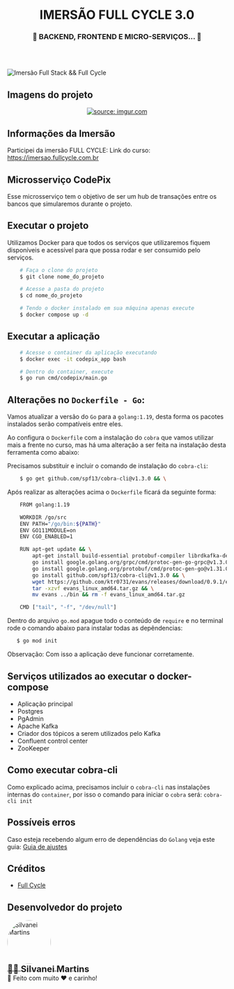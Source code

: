 <h1 align="center">
   IMERSÃO FULL CYCLE 3.0
</h1>

<h3 align="center">
	🚧  BACKEND, FRONTEND E MICRO-SERVIÇOS...  🚧
</h3>

<br />
<br />

![Imersão Full Stack && Full Cycle](https://events-fullcycle.s3.amazonaws.com/events-fullcycle/static/site/img/grupo_4417.png)

## Imagens do projeto

<p align="center">
  <a href="https://imgur.com/7ktsFje"><img src="https://i.imgur.com/7ktsFje.png" title="source: imgur.com" /></a>
  <br />
</p>

## Informações da Imersão

Participei da imersão FULL CYCLE:
Link do curso: https://imersao.fullcycle.com.br

## Microsserviço CodePix

Esse microsserviço tem o objetivo de ser um hub de transações entre os bancos que simularemos durante o projeto.

## Executar o projeto

Utilizamos Docker para que todos os serviços que utilizaremos fiquem disponíveis e acessível para que possa rodar e ser consumido pelo serviços.

```bash
    # Faça o clone do projeto
    $ git clone nome_do_projeto

    # Acesse a pasta do projeto
    $ cd nome_do_projeto

    # Tendo o docker instalado em sua máquina apenas execute
    $ docker compose up -d
```

## Executar a aplicação

```bash
    # Acesse o container da aplicação executando
    $ docker exec -it codepix_app bash

    # Dentro do container, execute
    $ go run cmd/codepix/main.go
```

## Alterações no `Dockerfile - Go`:

Vamos atualizar a versão do `Go` para a `golang:1.19`, desta forma os pacotes instalados serão compatíveis entre eles.

Ao configura o `Dockerfile` com a instalação do `cobra` que vamos utilizar mais a frente no curso, mas há uma alteração a ser feita na instalação desta ferramenta como abaixo:

Precisamos substituir e incluir o comando de instalação do `cobra-cli`:

```bash
    $ go get github.com/spf13/cobra-cli@v1.3.0 && \

```

Após realizar as alterações acima o `Dockerfile` ficará da seguinte forma:

```bash
    FROM golang:1.19

    WORKDIR /go/src
    ENV PATH="/go/bin:${PATH}"
    ENV GO111MODULE=on
    ENV CGO_ENABLED=1

    RUN apt-get update && \
        apt-get install build-essential protobuf-compiler librdkafka-dev -y && \
        go install google.golang.org/grpc/cmd/protoc-gen-go-grpc@v1.3.0 && \
        go install google.golang.org/protobuf/cmd/protoc-gen-go@v1.31.0 && \
        go install github.com/spf13/cobra-cli@v1.3.0 && \
        wget https://github.com/ktr0731/evans/releases/download/0.9.1/evans_linux_amd64.tar.gz && \
        tar -xzvf evans_linux_amd64.tar.gz && \
        mv evans ../bin && rm -f evans_linux_amd64.tar.gz

    CMD ["tail", "-f", "/dev/null"]
```

Dentro do arquivo `go.mod` apague todo o conteúdo de `require` e no terminal rode o comando abaixo para instalar todas as depêndencias:

```bash
   $ go mod init
```

Observação: Com isso a aplicação deve funcionar corretamente.

## Serviços utilizados ao executar o docker-compose

- Aplicação principal
- Postgres
- PgAdmin
- Apache Kafka
- Criador dos tópicos a serem utilizados pelo Kafka
- Confluent control center
- ZooKeeper

## Como executar cobra-cli

Como explicado acima, precisamos incluir o `cobra-cli` nas instalações internas do `container`, por isso o comando para iniciar o `cobra` será: `cobra-cli init`

## Possíveis erros

Caso esteja recebendo algum erro de dependências do `Golang` veja este guia: [Guia de ajustes](../README.md#alterações-no-dockerfile---go)

## Créditos

- [Full Cycle](fullcycle.com.br/)

## Desenvolvedor do projeto

<a href="https://github.com/SilvaneiMartins">
    <img
        style="border-radius:50%"
        src="https://github.com/SilvaneiMartins.png"
        width="100px;"
        alt="Silvanei Martins"
    />
</a>
<br />
<a href="https://github.com/SilvaneiMartins" title="Silvanei martins" >
    <sub style="font-size: 20px; font-weight: bold">
        👨‍🚀 <b>Silvanei Martins</b>
    </sub>
</a>
<br />
🚀 Feito com muito ❤️ e carinho!
